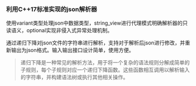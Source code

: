 ### 利用C++17标准实现的json解析器

​	使用variant类型处理json中数据类型，string_view进行代理模式明确解析器的只读语义，optional实现非侵入式异常处理机制。

​	通过递归下降对json文件的字符串进行解析，支持对于解析后json进行修改，并重新输出为json格式。输入输出接口设计简单，使用方便。



> 递归下降是一种常见的解析方法，用于将一个复杂的语法规则分解成简单的子规则，每个子规则对应一个递归下降函数。这些函数相互调用以解析输入的字符串，并构建语法树或执行其他相关操作。